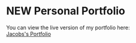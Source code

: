 # NEW Personal Portfolio
You can view the live version of my portfolio here:  
[Jacobs's Portfolio](https://jacobamobin.github.io/)
